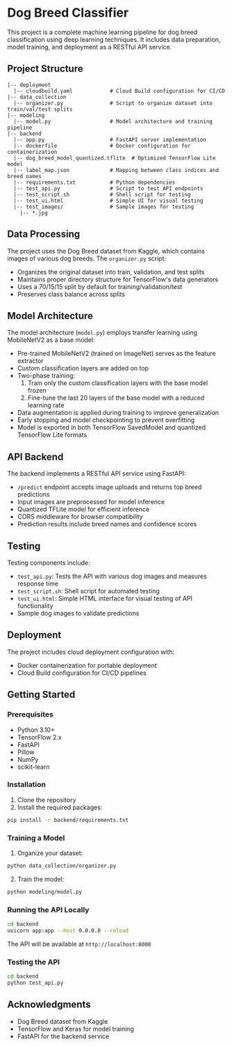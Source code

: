 # Dog Breed Classifier

This project is a complete machine learning pipeline for dog breed classification using deep learning techniques. It includes data preparation, model training, and deployment as a RESTful API service.

## Project Structure

```
|-- deployment
  |-- cloudbuild.yaml            # Cloud Build configuration for CI/CD
|-- data_collection
  |-- organizer.py               # Script to organize dataset into train/val/test splits
|-- modeling
  |-- model.py                   # Model architecture and training pipeline
|-- backend
  |-- app.py                     # FastAPI server implementation
  |-- dockerfile                 # Docker configuration for containerization
  |-- dog_breed_model_quantized.tflite  # Optimized TensorFlow Lite model
  |-- label_map.json             # Mapping between class indices and breed names
  |-- requirements.txt           # Python dependencies
  |-- test_api.py                # Script to test API endpoints
  |-- test_script.sh             # Shell script for testing
  |-- test_ui.html               # Simple UI for visual testing
  |-- test_images/               # Sample images for testing
    |-- *.jpg
```

## Data Processing

The project uses the Dog Breed dataset from Kaggle, which contains images of various dog breeds. The `organizer.py` script:

- Organizes the original dataset into train, validation, and test splits
- Maintains proper directory structure for TensorFlow's data generators
- Uses a 70/15/15 split by default for training/validation/test
- Preserves class balance across splits

## Model Architecture

The model architecture (`model.py`) employs transfer learning using MobileNetV2 as a base model:

- Pre-trained MobileNetV2 (trained on ImageNet) serves as the feature extractor
- Custom classification layers are added on top
- Two-phase training:
  1. Train only the custom classification layers with the base model frozen
  2. Fine-tune the last 20 layers of the base model with a reduced learning rate
- Data augmentation is applied during training to improve generalization
- Early stopping and model checkpointing to prevent overfitting
- Model is exported in both TensorFlow SavedModel and quantized TensorFlow Lite formats

## API Backend

The backend implements a RESTful API service using FastAPI:

- `/predict` endpoint accepts image uploads and returns top breed predictions
- Input images are preprocessed for model inference
- Quantized TFLite model for efficient inference
- CORS middleware for browser compatibility
- Prediction results include breed names and confidence scores

## Testing

Testing components include:

- `test_api.py`: Tests the API with various dog images and measures response time
- `test_script.sh`: Shell script for automated testing
- `test_ui.html`: Simple HTML interface for visual testing of API functionality
- Sample dog images to validate predictions

## Deployment

The project includes cloud deployment configuration with:

- Docker containerization for portable deployment
- Cloud Build configuration for CI/CD pipelines

## Getting Started

### Prerequisites

- Python 3.10+
- TensorFlow 2.x
- FastAPI
- Pillow
- NumPy
- scikit-learn

### Installation

1. Clone the repository
2. Install the required packages:
```bash
pip install -r backend/requirements.txt
```

### Training a Model

1. Organize your dataset:
```bash
python data_collection/organizer.py
```

2. Train the model:
```bash
python modeling/model.py
```

### Running the API Locally

```bash
cd backend
uvicorn app:app --host 0.0.0.0 --reload
```

The API will be available at `http://localhost:8000`

### Testing the API

```bash
cd backend
python test_api.py
```

## Acknowledgments

- Dog Breed dataset from Kaggle
- TensorFlow and Keras for model training
- FastAPI for the backend service
